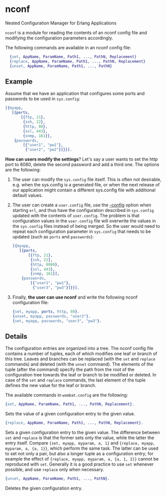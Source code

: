 # nconf

Nested Configuration Manager for Erlang Applications

`nconf` is a module for reading the contents of an nconf config file and
modifying the configuration parameters accordingly.

The following commands are available in an nconf config file:

```erlang
  {set, AppName, ParamName, Path1, ..., PathN, Replacement}
  {replace, AppName, ParamName, Path1, ..., PathN, Replacement}
  {unset, AppName, ParamName, Path1, ..., PathN}
```

## Example

Assume that we have an application that configures some ports and passwords to
be used in `sys.config`:

```erlang
[{myapp,
   [{ports,
       [{ftp, 21},
        {ssh, 22},
        {http, 80},
        {ssl, 443},
        {snmp, 161}],
    {passwords,
        [{"user1", "pw1"},
         {"user2", "pw2"}]}}].
```

**How can users modify the settings**? Let's say a user wants to set the http
port to 8080, delete the second password and add a third one. The options are the
following:

1. The user can modify the `sys.config` file itself. This is often not
   desirable, e.g. when the sys.config is a generated file, or when the next
   release of our application might contain a different sys.config file with
   additional default values.

2. The user can create a `user.config` file, use the [-config][1] option when
   starting `erl`, and thus have the configuration described in `sys.config`
   updated with the contents of `user.config`. The problem is that configuration
   values in the `user.config` file will overwrite the values in the
   `sys.config` files instead of being merged. So the user would need to repeat
   each configuration parameter in `sys.config` that needs to be updated (such
   as `ports` and `passwords`):

   ```erlang
   [{myapp,
      [{ports,
          [{ftp, 21},
           {ssh, 22},
           {http, 8080},
           {ssl, 443},
           {snmp, 161}],
       {passwords,
           [{"user1", "pw1"},
            {"user3", "pw3"}]}}].
   ```

3. Finally, **the user can use nconf** and write the following nconf
   configuration file:

   ```erlang
   {set, myapp, ports, http, 80}.
   {unset, myapp, passwords, "user2"}.
   {set, myapp, passwords, "user3", "pw3"}.
   ```

[1]: http://www.erlang.org/doc/man/config.html

## Details

The configuration entries are organized into a tree. The nconf config file
contains a number of tuples, each of which modifies one leaf or branch of this
tree. Leaves and branches can be replaced (with the `set` and `replace`
commands) and deleted (with the `unset` command). The elements of the tuple
(after the command) specify the path from the root of the configuration tree
towards the leaf or branch to be modified or deleted. In case of the `set` and
`replace` commands, the last element of the tuple defines the new value for the
leaf or branch.

The available commands in `wombat.config` are the following:

```erlang
{set, AppName, ParamName, Path1, ..., PathN, Replacement}.
```

Sets the value of a given configuration entry to the given value.

```erlang
{replace, AppName, ParamName, Path1, ..., PathN, Replacement}.
```

Sets a given configuration entry to the given value. The difference between
`set` and `replace` is that the former sets only the value, while the latter the
entry itself. Compare `{set, myapp, myparam, a, 1}` and `{replace, myapp,
myparam, a, {a, 1}}`, which perform the same task. The latter can be used to
set not only a pair, but also a longer tuple as a configuration entry; for
example the effect of `{replace, myapp, myparam, a, {a, 1, 2}}` cannot be
reproduced with `set`. Generally it is a good practice to use `set` whenever
possible, and use `replace` only when necessary.

```erlang
{unset, AppName, ParamName, Path1, ..., PathN}.
```

Deletes the given configuration entry.

